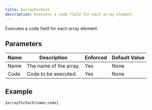 ```yaml
---
title: $arrayForEach
description: Executes a code field for each array element.
---
```


Executes a code field for each array element.
## Parameters
| Name |      Description       | Enforced | Default Value |
|------|------------------------|----------|---------------|
| Name | The name of the array. | Yes      | None          |
| Code | Code to be executed.   | Yes      | None          |
## Example
```eats
$arrayForEach[name;code]
```